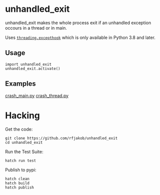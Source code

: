 # unhandled_exit

unhandled_exit makes the whole process exit if an unhandled
exception occours in a thread or in main.

Uses [`threading.excepthook`](https://docs.python.org/3/library/threading.html#threading.excepthook)
which is only available in Python 3.8 and later.

## Usage

```
import unhandled_exit
unhandled_exit.activate()
```

## Examples

[crash_main.py](https://github.com/rfjakob/unhandled_exit/blob/master/tests/crash_main.py)
[crash_thread.py](https://github.com/rfjakob/unhandled_exit/blob/master/tests/crash_thread.py)

# Hacking

Get the code:

```
git clone https://github.com/rfjakob/unhandled_exit
cd unhandled_exit
```

Run the Test Suite:

```
hatch run test
```

Publish to pypi:

```
hatch clean
hatch build
hatch publish
```
